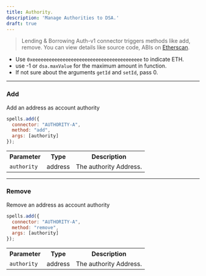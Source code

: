 ```yaml
---
title: Authority.
description: 'Manage Authorities to DSA.'
draft: true
---
```

> Lending & Borrowing
Auth-v1 connector triggers methods like add, remove. You can view details like source code, ABIs on [Etherscan](https://etherscan.io/address/0x6CE3e607C808b4f4C26B7F6aDAeB619e49CAbb25#code).

- Use `0xeeeeeeeeeeeeeeeeeeeeeeeeeeeeeeeeeeeeeeee` to indicate ETH.
- use -1 or `dsa.maxValue` for the maximum amount in function.
- If not sure about the arguments `getId` and `setId`, pass 0.

---

### Add

Add an address as account authority

```javascript
spells.add({
  connector: "AUTHORITY-A",
  method: "add",
  args: [authority]
});
```

<table class="table">
  <tr>
    <th>Parameter</th>
    <th>Type</th>
    <th>Description</th>
  </tr>
   <tr>
     <td><code>authority</code></td>
     <td>address</td>
     <td>The authority Address.</td>
   <tr>
</table>

---

### Remove

Remove an address as account authority

```javascript
spells.add({
  connector: "AUTHORITY-A",
  method: "remove",
  args: [authority]
});
```

<table class="table">
  <tr>
    <th>Parameter</th>
    <th>Type</th>
    <th>Description</th>
  </tr>
   <tr>
     <td><code>authority</code></td>
     <td>address</td>
     <td>The authority Address.</td>
   <tr>
</table>